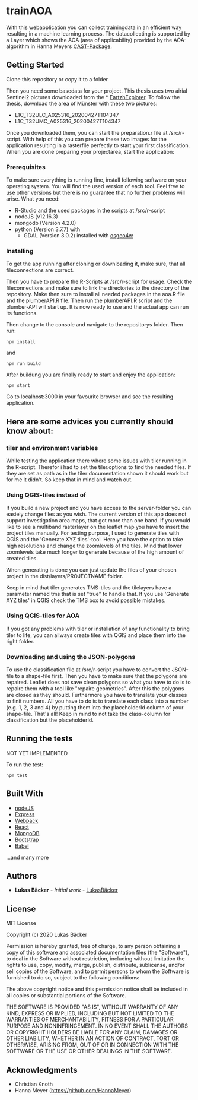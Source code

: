 # trainAOA

With this webapplication you can collect trainingdata in an efficient way resulting in a machine learning process. The datacollecting is supported by a Layer
which shows the AOA (area of applicability) provided by the AOA-algorithm in Hanna Meyers [CAST-Package](https://github.com/HannaMeyer/CAST). 

## Getting Started
Clone this repository or copy it to a folder.

Then you need some basedata for your project. 
This thesis uses two airial Sentinel2 pictures downloaded from the * [EartzhExplorer](https://earthexplorer.usgs.gov/).
To follow the thesis, download the area of Münster with these two pictures:

  * L1C_T32ULC_A025316_20200427T104347
  * L1C_T32UMC_A025316_20200427T104347

Once you downloaded them, you can start the preparation.r file at /src/r-script. With help of this you can prepare these two images for the application resulting in a rasterfile perfectly to start your first classification.
When you are done preparing your projectarea, start the application:

### Prerequisites

To make sure everything is running fine, install following software on your operating system. You will find the used version of each tool. Feel free to use other versions but there is no guarantee that no further problems will arise.
What you need:

  * R-Studio and the used packages in the scripts at /src/r-script
  * nodeJS (v12.16.3)
  * mongodb (Version 4.2.0)
  * python (Version 3.7.7) with
    * GDAL (Version 3.0.2) installed with [osgeo4w](https://trac.osgeo.org/osgeo4w/)

### Installing

To get the app running after cloning or downloading it, make sure, that all fileconnections are correct. 

Then you have to prepare the R-Scripts at /src/r-script for usage. Check the fileconnections and make sure to link the directories to the directory of the repository.
Make then sure to install all needed packages in the aoa.R file and the plumberAPI.R file.
Then run the plumberAPI.R script and the plumber-API will start up. It is now ready to use and the actual app can run its functions.

Then change to the console and navigate to the repositorys folder. Then run:

```
npm install
```
and 

```
npm run build
```

After buildung you are finally ready to start and enjoy the application:

```
npm start
```
Go to localhost:3000 in your favourite browser and see the resulting application.

## Here are some advices you currently should know about:

### tiler and environment variables
While testing the application there where some issues with tiler running in the R-script. Therefor i had to set the tiler.options to find the needed files. If they are set as path as in the tiler documentation shown it should work but for me it didn't.
So keep that in mind and watch out.

### Using QGIS-tiles instead of 
If you build a new project and you have access to the server-folder you can easiely change files as you wish.
The current version of this app does not support investigation area maps, that got more than one band. If you would like to see a multiband rasterlayer on the leaflet map you have to insert the project tiles manually.
For testing purpose, I used to generate tiles with QGIS and the 'Generate XYZ tiles'-tool. Here you have the option to take high resolutions and change the zoomlevels of the tiles.
Mind that lower zoomlevels take much longer to generate because of the high amount of created tiles.

When generating is done you can just update the files of your chosen project in the dist/layers/PROJECTNAME folder.

Keep in mind that tiler generates TMS-tiles and the tilelayers have a parameter named tms that is set "true" to handle that. If you use 'Generate XYZ tiles' in QGIS check the TMS box to avoid possible mistakes.

### Using QGIS-tiles for AOA
If you got any problems with tiler or installation of any functionality to bring tiler to life, you can allways create tiles with QGIS and place them into the right folder.

### Downloading and using the JSON-polygons
To use the classification file at /src/r-script you have to convert the JSON-file to a shape-file first.
Then you have to make sure that the polygons are repaired. Leaflet does not save clean polygons so what you have to do is to repaire them with a tool like "repaire geometries".
After this the polygons are closed as they should.
Furthermore you have to translate your classes to finit numbers. All you have to do is to translate each class into a number (e.g. 1, 2, 3 and 4) by putting them into the placeholderId column of your shape-file.
That's all! Keep in mind to not take the class-column for classification but the placeholderId.


## Running the tests

NOT YET IMPLEMENTED

To run the test:

```
npm test
```


## Built With

* [nodeJS](https://nodejs.org/en/)
* [Express](https://expressjs.com/de/)
* [Webpack](https://webpack.js.org/)
* [React](https://reactjs.org/)
* [MongoDB](https://www.mongodb.com/de)
* [Bootstrap](https://getbootstrap.com/)
* [Babel](https://babeljs.io/)

...and many more


## Authors

* **Lukas Bäcker** - *Initial work* - [LukasBäcker](https://github.com/LukasBaecker)

## License

MIT License

Copyright (c) 2020 Lukas Bäcker

Permission is hereby granted, free of charge, to any person obtaining a copy
of this software and associated documentation files (the "Software"), to deal
in the Software without restriction, including without limitation the rights
to use, copy, modify, merge, publish, distribute, sublicense, and/or sell
copies of the Software, and to permit persons to whom the Software is
furnished to do so, subject to the following conditions:

The above copyright notice and this permission notice shall be included in all
copies or substantial portions of the Software.

THE SOFTWARE IS PROVIDED "AS IS", WITHOUT WARRANTY OF ANY KIND, EXPRESS OR
IMPLIED, INCLUDING BUT NOT LIMITED TO THE WARRANTIES OF MERCHANTABILITY,
FITNESS FOR A PARTICULAR PURPOSE AND NONINFRINGEMENT. IN NO EVENT SHALL THE
AUTHORS OR COPYRIGHT HOLDERS BE LIABLE FOR ANY CLAIM, DAMAGES OR OTHER
LIABILITY, WHETHER IN AN ACTION OF CONTRACT, TORT OR OTHERWISE, ARISING FROM,
OUT OF OR IN CONNECTION WITH THE SOFTWARE OR THE USE OR OTHER DEALINGS IN THE
SOFTWARE.

## Acknowledgments

* Christian Knoth 
* Hanna Meyer (https://github.com/HannaMeyer)

